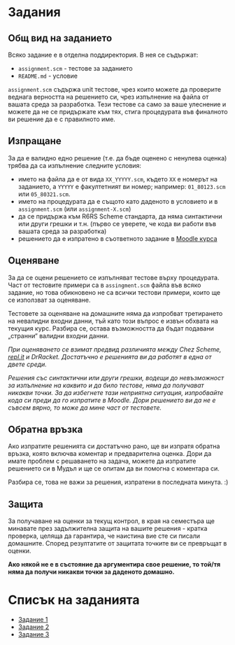 Задания
=======

Общ вид на заданието
--------------------
Всяко задание е в отделна поддиректория. В нея се съдържат:
- `assignment.scm` - тестове за заданието
- `README.md` - условие

`assignment.scm` съдържа unit тестове, чрез които можете да проверите веднага верността на решението си, чрез изпълнение на файла от вашата среда за разработка. Тези тестове са само за ваше улеснение и можете да не се придържате към тях, стига процедурата във финалното ви решение да е с правилното име.

Изпращане
---------
За да е валидно едно решение (т.е. да бъде оценено с ненулева оценка) трябва да са изпълнение следните условия:
- името на файла да е от вида `XX_YYYYY.scm`, където `XX` е номерът на заданието, а `YYYYY` е факултетният ви номер; например: `01_80123.scm` или `05_80321.scm`.
- името на процедурата да е същото като даденото в условието и в `assignment.scm` (или `assignment-X.scm`)
- да се придържа към R6RS Scheme стандарта, да няма синтактични или други грешки и т.н. (първо се уверете, че кода ви работи във вашата среда за разработка)
- решението да е изпратено в съответното задание в [Moodle курса](https://learn.fmi.uni-sofia.bg/course/view.php?id=2761)

Оценяване
---------
За да се оцени решението се изпълняват тестове върху процедурата. Част от тестовите примери са в `assingment.scm` файла във всяко задание, но това обикновено не са всички тестови примери, които ще се използват за оценяване.

Тестовете за оценяване на домашните няма да изпробват третирането на невалидни входни данни, тъй като този въпрос е извън обхвата на текущия курс. Разбира се, остава възможността да бъдат подавани „странни“ валидни входни данни.

_При оценяването се взимат предвид различията между Chez Scheme, [repl.it](http://repl.it/) и DrRacket. Достатъчно е решенията ви да работят в една от двете среди._

_Решения със синтактични или други грешки, водещи до невъзможност за изпълнение на каквито и да било тестове, няма да получават никакви точки. За да избегнете тази неприятна ситуация, изпробвайте кода си преди да го изпратите в Moodle. Дори решението ви да не е съвсем вярно, то може да мине част от тестовете._

Обратна връзка
--------------
Ако изпратите решенията си достатъчно рано, ще ви изпратя обратна връзка, която включва коментар и предварителна оценка. Дори да имате проблем с решаването на задача, можете да изпратите решението си в Мудъл и ще се опитам да ви помогна с коментара си.

Разбира се, това не важи за решения, изпратени в последната минута. :)

Защита
------
За получаване на оценки за текущ контрол, в края на семестъра ще минавате през задължителна защита на вашите решения - кратка проверка, целяща да гарантира, че наистина вие сте си писали домашните. Според резултатите от защитата точките ви се превръщат в оценки.

**Ако някой не е в състояние да аргументира свое решение, то той/тя няма да получи никакви точки за даденото домашно.**

Списък на заданията
===================
* [Задание 1](01/)
* [Задание 2](02/)
* [Задание 3](03/)
